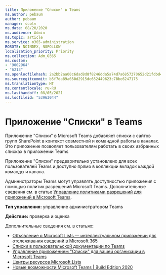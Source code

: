 ```yaml
---
title: Приложение "Списки" в Teams
ms.author: pebaum
author: pebaum
manager: scotv
ms.date: 08/20/2020
ms.audience: Admin
ms.topic: article
ms.service: o365-administration
ROBOTS: NOINDEX, NOFOLLOW
localization_priority: Priority
ms.collection: Adm_O365
ms.custom:
- "9002964"
- "6213"
ms.openlocfilehash: 2a2bb2aa00c6dad8d8f8246dda5a74d7a6857270652d21fdbd4eb0a891dac0ca
ms.sourcegitcommit: b5f7da89a650d2915dc652449623c78be6247175
ms.translationtype: HT
ms.contentlocale: ru-RU
ms.lasthandoff: 08/05/2021
ms.locfileid: "53963044"
---
```

# <a name="lists-app-in-teams"></a>Приложение "Списки" в Teams

Приложение "Списки" в Microsoft Teams добавляет списки с сайтов групп SharePoint в контекст совместной и командной работы в каналах. Это приложение позволяет пользователям работать в своих избранных списках в приложении Teams.

Приложение "Списки" предварительно установлено для всех пользователей Teams и доступно прямо в коллекции вкладок каждой команды и канала.

Администраторы Teams могут управлять доступностью приложения с помощью политик разрешений Microsoft Teams. Дополнительные сведения см. в статье [Управление политиками разрешений для приложений в Microsoft Teams](https://docs.microsoft.com/microsoftteams/teams-app-permission-policies).

**Тип управления:** управление администратором Teams  

**Действие:** проверка и оценка

Дополнительные сведения см. в статьях:

- [Объявление о Microsoft Lists — интеллектуальном приложении для отслеживания сведений в Microsoft 365](https://techcommunity.microsoft.com/t5/microsoft-365-blog/announcing-microsoft-lists-your-smart-information-tracking-app/ba-p/1372233)
- [Списки в пользовательской документации по Teams](https://support.microsoft.com/office/get-started-with-lists-in-microsoft-taeams-c971e46b-b36c-491b-9c35-efeddd0297db)
- [Управление приложением "Списки" для вашей организации в Microsoft Teams](https://docs.microsoft.com/microsoftteams/manage-lists-app)
- [Центры ресурсов Microsoft Lists](https://aka.ms/MSLists)
- [Новые возможности Microsoft Teams | Build Edition 2020](https://techcommunity.microsoft.com/t5/microsoft-teams-blog/what-s-new-in-microsoft-teams-build-edition-2020/ba-p/1394224)
